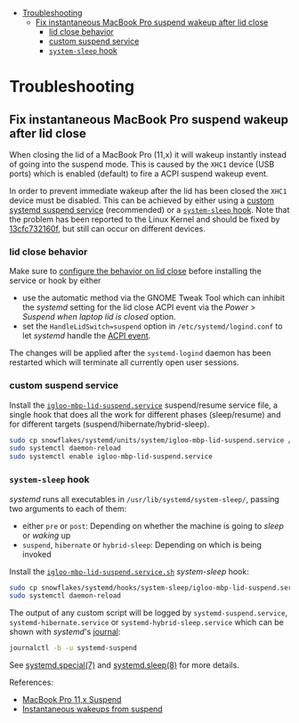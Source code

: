 - [Troubleshooting](#troubleshooting)
  - [Fix instantaneous MacBook Pro suspend wakeup after lid close](#fix-instantaneous-macbook-pro-suspend-wakeup-after-lid-close)
    - [lid close behavior](#lid-close-behavior)
    - [custom suspend service](#custom-suspend-service)
    - [`system-sleep` hook](#system-sleep-hook)

# Troubleshooting

## Fix instantaneous MacBook Pro suspend wakeup after lid close

When closing the lid of a MacBook Pro (11,x) it will wakeup instantly instead of going into the suspend mode. This is caused by the `XHC1` device (USB ports) which is enabled (default) to fire a ACPI suspend wakeup event.

In order to prevent immediate wakeup after the lid has been closed the `XHC1` device must be disabled. This can be achieved by either using a [custom systemd suspend service][archw-suspend-service] (recommended) or a [`system-sleep` hook][archw-system-sleep-hook]. Note that the problem has been reported to the Linux Kernel and should be fixed by [13cfc732160f][gh-lk-fix-commit], but still can occur on different devices.

### lid close behavior

Make sure to [configure the behavior on lid close][archw-gnome-lid-behavior] before installing the service or hook by either

- use the automatic method via the GNOME Tweak Tool which can inhibit the _systemd_ setting for the lid close ACPI event via the _Power_ > _Suspend when laptop lid is closed_ option.
- set the `HandleLidSwitch=suspend` option in `/etc/systemd/logind.conf` to let _systemd_ handle the [ACPI event][archw-pw-mng-acpi-event].

The changes will be applied after the `systemd-logind` daemon has been restarted which will terminate all currently open user sessions.

### custom suspend service

Install the [`igloo-mbp-lid-suspend.service`][gh-unit-suspend] suspend/resume service file, a single hook that does all the work for different phases (sleep/resume) and for different targets (suspend/hibernate/hybrid-sleep).

```sh
sudo cp snowflakes/systemd/units/system/igloo-mbp-lid-suspend.service /lib/systemd/system/igloo-mbp-lid-suspend.service
sudo systemctl daemon-reload
sudo systemctl enable igloo-mbp-lid-suspend.service
```

### `system-sleep` hook

_systemd_ runs all executables in `/usr/lib/systemd/system-sleep/`, passing two arguments to each of them:

- either `pre` or `post`: Depending on whether the machine is going to _sleep_ or _waking_ up
- `suspend`, `hibernate` or `hybrid-sleep`: Depending on which is being invoked

Install the [`igloo-mbp-lid-suspend.service.sh`][gh-hook-system-sleep] _system-sleep_ hook:

```sh
sudo cp snowflakes/systemd/hooks/system-sleep/igloo-mbp-lid-suspend.service.sh /lib/systemd/system-sleep/igloo-mbp-lid-suspend.service.sh
sudo systemctl daemon-reload
```

The output of any custom script will be logged by `systemd-suspend.service`, `systemd-hibernate.service` or `systemd-hybrid-sleep.service` which can be shown with _systemd_'s [journal][archw-journal]:

```sh
journalctl -b -u systemd-suspend
```

See [systemd.special(7)][man-systemd.special] and [systemd.sleep(8)][man-systemd.sleep] for more details.

References:

- [MacBook Pro 11,x Suspend][archw-mbp-11x-suspend]
- [Instantaneous wakeups from suspend][archw-pw-mng-inst-wakeup]

[archw-journal]: https://wiki.archlinux.org/index.php/Systemd#Journal
[archw-gnome-lid-behavior]: https://wiki.archlinux.org/index.php/GNOME#Configure_behaviour_on_lid_switch_close
[archw-mbp-11x-suspend]: https://wiki.archlinux.org/index.php/MacBookPro11,x#Suspend
[archw-pw-mng-acpi-event]: https://wiki.archlinux.org/index.php/Power_management#ACPI_events
[archw-pw-mng-inst-wakeup]: https://wiki.archlinux.org/index.php/Power_management/Suspend_and_hibernate#Instantaneous_wakeups_from_suspend
[archw-suspend-service]: https://wiki.archlinux.org/index.php/Power_management#Combined_Suspend.2Fresume_service_file
[archw-system-sleep-hook]: https://wiki.archlinux.org/index.php/Power_management#Hooks_in_.2Fusr.2Flib.2Fsystemd.2Fsystem-sleep
[gh-hook-system-sleep]: https://github.com/arcticicestudio/igloo/blob/master/snowflakes/systemd/hooks/system-sleep/igloo-mbp-lid-suspend.sh
[gh-lk-fix-commit]: https://github.com/torvalds/linux/commit/13cfc732160f7bc7e596128ce34cda361c556966
[gh-unit-suspend]: https://github.com/arcticicestudio/igloo/blob/master/snowflakes/systemd/units/system/igloo-mbp-lid-suspend.service
[man-systemd.sleep]: https://www.freedesktop.org/software/systemd/man/sleep.conf.d.html
[man-systemd.special]: https://www.freedesktop.org/software/systemd/man/systemd.special.html

